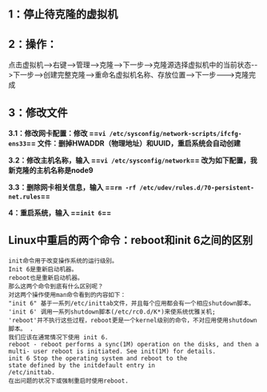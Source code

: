 ## 1：停止待克隆的虚拟机

## 2：操作：
点击虚拟机-->右键-->管理-->克隆-->下一步-->克隆源选择虚拟机中的当前状态-->下一步-->创建完整克隆-->重命名虚拟机名称、存放位置-->下一步--->克隆完成


## 3：修改文件

**3.1：修改网卡配置：修改 ==```vi /etc/sysconfig/network-scripts/ifcfg-ens33```==  文件：删掉HWADDR（物理地址）和UUID，重启系统会自动创建**

**3.2：修改主机名称，输入 ==```vi /etc/sysconfig/network```==
改为如下配置，我新克隆的主机名称是node9**


**3.3：删除网卡相关信息，输入 ==```rm -rf /etc/udev/rules.d/70-persistent-net.rules```==**


**4：重启系统，输入 ==```init 6```==**


## Linux中重启的两个命令：reboot和init 6之间的区别

    init命令用于改变操作系统的运行级别。
    Init 6是重新启动机器。
    reboot也是重新启动机器。
    那么这两个命令到底有什么区别呢？
    对这两个操作使用man命令看到的内容如下：
    "init 6" 基于一系列/etc/inittab文件，并且每个应用都会有一个相应shutdown脚本。
    'init 6' 调用一系列shutdown脚本(/etc/rc0.d/K*)来使系统优雅关机;
    'reboot'并不执行这些过程，reboot更是一个kernel级别的命令，不对应用使用shutdown脚本。 .
    我们应该在通常情况下使用 init 6.
    reboot - reboot performs a sync(1M) operation on the disks, and then a
    multi- user reboot is initiated. See init(1M) for details.
    init 6 Stop the operating system and reboot to the
    state defined by the initdefault entry in
    /etc/inittab.
    在出问题的状况下或强制重启时使用reboot.

